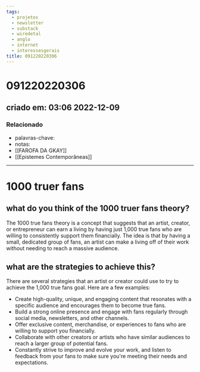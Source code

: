 ```yaml
---
tags:
  - projetos
  - newsletter
  - substack
  - wiredetal
  - anglo
  - internet
  - interessesgerais
title: 091220220306
---
```


# 091220220306

## criado em: 03:06 2022-12-09

### Relacionado

- palavras-chave: 
- notas: 
- [[FAROFA DA GKAY]]
- [[Epistemes Contemporâneas]]
---

# 1000 truer fans

## what do you think of the 1000 truer fans theory?

The 1000 true fans theory is a concept that suggests that an artist, creator, or entrepreneur can earn a living by having just 1,000 true fans who are willing to consistently support them financially. The idea is that by having a small, dedicated group of fans, an artist can make a living off of their work without needing to reach a massive audience.

## what are the strategies to achieve this?

There are several strategies that an artist or creator could use to try to achieve the 1,000 true fans goal. Here are a few examples:

- Create high-quality, unique, and engaging content that resonates with a specific audience and encourages them to become true fans.
- Build a strong online presence and engage with fans regularly through social media, newsletters, and other channels.
- Offer exclusive content, merchandise, or experiences to fans who are willing to support you financially.
- Collaborate with other creators or artists who have similar audiences to reach a larger group of potential fans.
- Constantly strive to improve and evolve your work, and listen to feedback from your fans to make sure you're meeting their needs and expectations.
